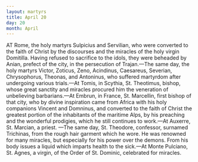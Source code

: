 ```yaml
---
layout: martyrs
title: April 20
day: 20
month: April
---
```

AT Rome, the holy martyrs Sulpicius and Servilian,
who were converted to the faith of Christ by the
discourses and the miracles of the holy virgin Domitilla. Having refused to sacrifice to the idols, they
were beheaded by Anian, prefect of the city, in the
persecution of Trajan.&mdash;The same day, the holy
martyrs Victor, Zoticus, Zeno, Acindinus, Caesareus,
Severian, Chrysophorus, Theonas, and Antoninus,
who suffered martyrdom after undergoing various
trials.&mdash;At Tomis, in Scythia, St. Theotimus, bishop,
whose great sanctity and miracles procured him the
veneration of unbelieving barbarians.&mdash;At Embrun,
in France, St. Marcellin, first bishop of that city,
who by divine inspiration came from Africa with his
holy companions Vincent and Domninus, and converted to the faith of Christ the greatest portion of
the inhabitants of the maritime Alps, by his preaching and the wonderful prodigies, which he still continues to work.&mdash;At Auxerre, St. Marcian, a priest.
&mdash;The same day, St. Theodore, confessor, surnamed
Trichinas, from the rough hair garment which he
wore. He was renowned for many miracles, but
especially for his power over the demons. From his
body issues a liquid which imparts health to the
sick.&mdash;At Monte Pulciano, St. Agnes, a virgin, of the
Order of St. Dominic, celebrated for miracles.


